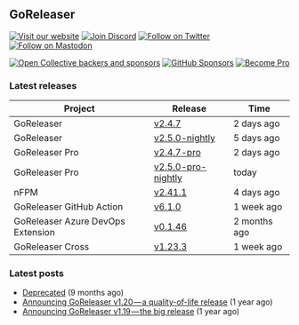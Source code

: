 ## GoReleaser

[![Visit our website](https://img.shields.io/badge/website-4285F4?style=for-the-badge&logo=googlechrome&logoColor=white)](https://goreleaser.com)
[![Join Discord](https://img.shields.io/badge/Discord-5865F2?style=for-the-badge&logo=discord&logoColor=white)](https://discord.gg/RGEBtg8vQ6)
[![Follow on Twitter](https://img.shields.io/badge/twitter-1DA1F2?style=for-the-badge&logo=twitter&logoColor=white)](https://twitter.com/goreleaser)
[![Follow on Mastodon](https://img.shields.io/badge/mastodon-6364FF?style=for-the-badge&logo=mastodon&logoColor=white)](https://fosstodon.org/@goreleaser)

[![Open Collective backers and sponsors](https://img.shields.io/opencollective/all/goreleaser?logo=opencollective&style=for-the-badge)](https://opencollective.com/goreleaser)
[![GitHub Sponsors](https://img.shields.io/github/sponsors/caarlos0?logo=github&style=for-the-badge)](https://github.com/sponsors/caarlos0)
[![Become Pro](https://img.shields.io/badge/pro_license-36A9AE?style=for-the-badge&logo=gumroad&logoColor=white)](https://goreleaser.com/pro)

### Latest releases


| Project                           | Release                                                                                         | Time        |
| --------------------------------- | ----------------------------------------------------------------------------------------------- | ----------- |
| GoReleaser | [v2.4.7](https://github.com/goreleaser/goreleaser/releases/tag/v2.4.7) | 2 days ago |
| GoReleaser | [v2.5.0-nightly](https://github.com/goreleaser/goreleaser/releases/tag/nightly) | 5 days ago |
| GoReleaser Pro | [v2.4.7-pro](https://github.com/goreleaser/goreleaser-pro/releases/tag/v2.4.7-pro) | 2 days ago |
| GoReleaser Pro | [v2.5.0-pro-nightly](https://github.com/goreleaser/goreleaser-pro/releases/tag/nightly) | today |
| nFPM | [v2.41.1](https://github.com/goreleaser/nfpm/releases/tag/v2.41.1) | 4 days ago |
| GoReleaser GitHub Action | [v6.1.0](https://github.com/goreleaser/goreleaser-action/releases/tag/v6.1.0) | 1 week ago |
| GoReleaser Azure DevOps Extension | [v0.1.46](https://github.com/goreleaser/goreleaser-azure-devops-extension/releases/tag/v0.1.46) | 2 months ago |
| GoReleaser Cross | [v1.23.3](https://github.com/goreleaser/goreleaser-cross/releases/tag/v1.23.3) | 1 week ago |


### Latest posts
- [Deprecated](https://blog.goreleaser.com/deprecated-2c73be35b208?source=rss----17aa0cbd263f---4) (9 months ago)
- [Announcing GoReleaser v1.20 — a quality-of-life release](https://blog.goreleaser.com/announcing-goreleaser-v1-20-a-quality-of-life-release-1d5f847e87ed?source=rss----17aa0cbd263f---4) (1 year ago)
- [Announcing GoReleaser v1.19 — the big release](https://blog.goreleaser.com/announcing-goreleaser-v1-19-the-big-release-b01565c72658?source=rss----17aa0cbd263f---4) (1 year ago)
